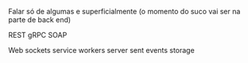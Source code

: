 Falar só de algumas e superficialmente (o momento do suco vai ser na parte de back end)

REST
gRPC
SOAP

Web sockets
service workers
server sent events
storage
